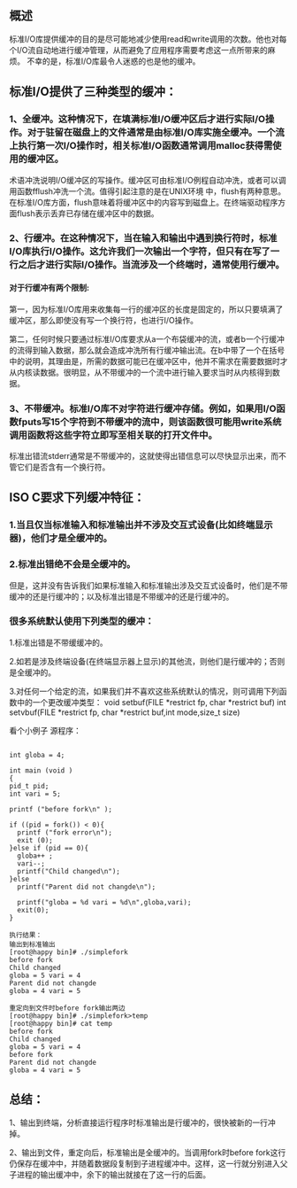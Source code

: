 

## 概述
 
标准I/O库提供缓冲的目的是尽可能地减少使用read和write调用的次数。他也对每个I/O流自动地进行缓冲管理，从而避免了应用程序需要考虑这一点所带来的麻烦。
不幸的是，标准I/O库最令人迷惑的也是他的缓冲。
## 标准I/O提供了三种类型的缓冲：
### 1、全缓冲。这种情况下，在填满标准I/O缓冲区后才进行实际I/O操作。对于驻留在磁盘上的文件通常是由标准I/O库实施全缓冲。一个流上执行第一次I/O操作时，相关标准I/O函数通常调用malloc获得需使用的缓冲区。

术语冲洗说明I/O缓冲区的写操作。缓冲区可由标准I/O例程自动冲洗，或者可以调用函数fflush冲洗一个流。值得引起注意的是在UNIX环境 中，flush有两种意思。
在标准I/O库方面，flush意味着将缓冲区中的内容写到磁盘上。在终端驱动程序方面flush表示丢弃已存储在缓冲区中的数据。

### 2、行缓冲。在这种情况下，当在输入和输出中遇到换行符时，标准I/O库执行I/O操作。这允许我们一次输出一个字符，但只有在写了一行之后才进行实际I/O操作。当流涉及一个终端时，通常使用行缓冲。

#### 对于行缓冲有两个限制:

第一，因为标准I/O库用来收集每一行的缓冲区的长度是固定的，所以只要填满了缓冲区，那么即使没有写一个换行符，也进行I/O操作。

第二，任何时候只要通过标准I/O库要求从a一个布袋缓冲的流，或者b一个行缓冲的流得到输入数据，那么就会造成冲洗所有行缓冲输出流。在b中带了一个在括号中的说明，其理由是，所需的数据可能已在缓冲区中，他并不需求在需要数据时才从内核读数据。很明显，从不带缓冲的一个流中进行输入要求当时从内核得到数据。

### 3、不带缓冲。标准I/O库不对字符进行缓冲存储。例如，如果用I/O函数fputs写15个字符到不带缓冲的流中，则该函数很可能用write系统调用函数将这些字符立即写至相关联的打开文件中。
标准出错流stderr通常是不带缓冲的，这就使得出错信息可以尽快显示出来，而不管它们是否含有一个换行符。
## ISO C要求下列缓冲特征：
### 1.当且仅当标准输入和标准输出并不涉及交互式设备(比如终端显示器)，他们才是全缓冲的。
### 2.标准出错绝不会是全缓冲的。
但是，这并没有告诉我们如果标准输入和标准输出涉及交互式设备时，他们是不带缓冲的还是行缓冲的；以及标准出错是不带缓冲的还是行缓冲的。

### 很多系统默认使用下列类型的缓冲：

1.标准出错是不带缓缓冲的。

2.如若是涉及终端设备(在终端显示器上显示)的其他流，则他们是行缓冲的；否则是全缓冲的。

3.对任何一个给定的流，如果我们并不喜欢这些系统默认的情况，则可调用下列函数中的一个更改缓冲类型：
void setbuf(FILE *restrict fp, char *restrict buf)
int setvbuf(FILE *restrict fp, char *restrict buf,int mode,size_t size)

看个小例子
源程序：
```

int globa = 4;

int main (void )
{
pid_t pid;
int vari = 5;

printf ("before fork\n" );

if ((pid = fork()) < 0){
  printf ("fork error\n");
  exit (0);
}else if (pid == 0){
  globa++ ;
  vari--;
  printf("Child changed\n");
}else
  printf("Parent did not changde\n");

  printf("globa = %d vari = %d\n",globa,vari);
  exit(0);
}

执行结果：
输出到标准输出
[root@happy bin]# ./simplefork
before fork
Child changed
globa = 5 vari = 4
Parent did not changde
globa = 4 vari = 5

重定向到文件时before fork输出两边
[root@happy bin]# ./simplefork>temp
[root@happy bin]# cat temp
before fork
Child changed
globa = 5 vari = 4
before fork
Parent did not changde
globa = 4 vari = 5
```
## 总结：

1、输出到终端，分析直接运行程序时标准输出是行缓冲的，很快被新的一行冲掉。

2、输出到文件，重定向后，标准输出是全缓冲的。当调用fork时before fork这行仍保存在缓冲中，并随着数据段复制到子进程缓冲中。这样，这一行就分别进入父子进程的输出缓冲中，余下的输出就接在了这一行的后面。
